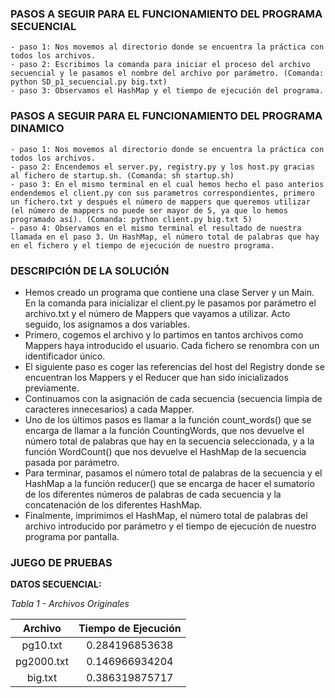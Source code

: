 ### PASOS A SEGUIR PARA EL FUNCIONAMIENTO DEL PROGRAMA SECUENCIAL
```plain
- paso 1: Nos movemos al directorio donde se encuentra la práctica con todos los archivos.
- paso 2: Escribimos la comanda para iniciar el proceso del archivo secuencial y le pasamos el nombre del archivo por parámetro. (Comanda: python SD_p1_secuencial.py big.txt)
- paso 3: Observamos el HashMap y el tiempo de ejecución del programa.
```

### PASOS A SEGUIR PARA EL FUNCIONAMIENTO DEL PROGRAMA DINAMICO
```plain
- paso 1: Nos movemos al directorio donde se encuentra la práctica con todos los archivos.
- paso 2: Encendemos el server.py, registry.py y los host.py gracias al fichero de startup.sh. (Comanda: sh startup.sh)
- paso 3: En el mismo terminal en el cual hemos hecho el paso anterios endendemos el client.py con sus parametros correspondientes, primero un fichero.txt y después el número de mappers que queremos utilizar (el número de mappers no puede ser mayor de 5, ya que lo hemos programado así). (Comanda: python client.py big.txt 5)
- paso 4: Observamos en el mismo terminal el resultado de nuestra llamada en el paso 3. Un HashMap, el número total de palabras que hay en el fichero y el tiempo de ejecución de nuestro programa.
```
### DESCRIPCIÓN DE LA SOLUCIÓN
- Hemos creado un programa que contiene una clase Server y un Main. En la comanda para inicializar el client.py le pasamos por parámetro el archivo.txt y el número de Mappers que vayamos a utilizar. Acto seguido, los asignamos a dos variables.
- Primero, cogemos el archivo y lo partimos en tantos archivos como Mappers haya introducido el usuario. Cada fichero se renombra con un identificador único.
- El siguiente paso es coger las referencias del host del Registry donde se encuentran los Mappers y el Reducer que han sido inicializados previamente.
- Continuamos con la asignación de cada secuencia (secuencia limpia de caracteres innecesarios) a cada Mapper.
- Uno de los últimos pasos es llamar a la función count_words() que se encarga de llamar a la función CountingWords, que nos devuelve el número total de palabras que hay en la secuencia seleccionada, y a la función WordCount() que nos devuelve el HashMap de la secuencia pasada por parámetro.
- Para terminar, pasamos el número total de palabras de la secuencia y el HashMap a la función reducer() que se encarga de hacer el sumatorio de los diferentes números de palabras de cada secuencia y la concatenación de los diferentes HashMap.
- Finalmente, imprimimos el HashMap, el número total de palabras del archivo introducido por parámetro y el tiempo de ejecución de nuestro programa por pantalla.

### JUEGO DE PRUEBAS
**DATOS SECUENCIAL:**

*Tabla 1 - Archivos Originales*

| Archivo       | Tiempo de Ejecución |
| :------------: | :----------------------: |
| pg10.txt      | 0.284196853638       |
| pg2000.txt  | 0.146966934204       |
| big.txt         | 0.386319875717       |
